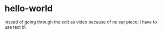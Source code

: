 # hello-world
insead of going through the edit as video because of no 
ear piece; i have to use text
b\
